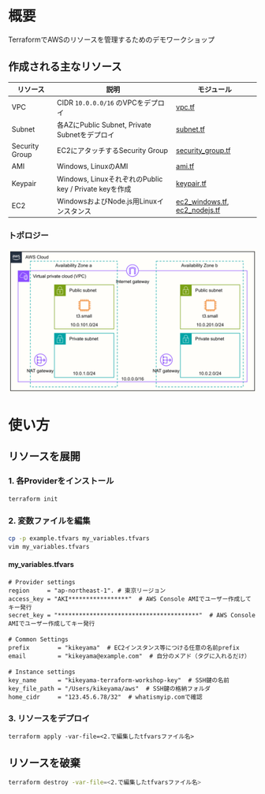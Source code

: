 # 概要

TerraformでAWSのリソースを管理するためのデモワークショップ

## 作成される主なリソース

| リソース | 説明 | モジュール |
| --- | --- | --- |
| VPC | CIDR `10.0.0.0/16` のVPCをデプロイ | [vpc.tf](vpc.tf) |
| Subnet | 各AZにPublic Subnet, Private Subnetをデプロイ | [subnet.tf](subnet.tf) |
| Security Group | EC2にアタッチするSecurity Group | [security_group.tf](security_group.tf) |
| AMI | Windows, LinuxのAMI | [ami.tf](ami.tf) |
| Keypair | Windows, LinuxそれぞれのPublic key / Private keyを作成 | [keypair.tf](keypair.tf) |
| EC2 | WindowsおよびNode.js用Linuxインスタンス | [ec2_windows.tf](ec2_windows.tf), [ec2_nodejs.tf](ec2_nodejs.tf) |

### トポロジー

![VPCトポロジー](../images/aws_topology.png)

# 使い方

## リソースを展開

### 1. 各Providerをインストール

```bash
terraform init
```

### 2. 変数ファイルを編集

```bash
cp -p example.tfvars my_variables.tfvars
vim my_variables.tfvars
```

#### my_variables.tfvars

```hcl
# Provider settings
region     = "ap-northeast-1". # 東京リージョン
access_key = "AKI*****************"  # AWS Console AMIでユーザー作成してキー発行
secret_key = "****************************************"  # AWS Console AMIでユーザー作成してキー発行

# Common Settings
prefix        = "kikeyama"  # EC2インスタンス等につける任意の名前prefix
email         = "kikeyama@example.com"  # 自分のメアド（タグに入れるだけ）

# Instance settings
key_name      = "kikeyama-terraform-workshop-key"  # SSH鍵の名前
key_file_path = "/Users/kikeyama/aws"  # SSH鍵の格納フォルダ
home_cidr     = "123.45.6.78/32"  # whatismyip.comで確認
```

### 3. リソースをデプロイ 

```
terraform apply -var-file=<2.で編集したtfvarsファイル名>
```

## リソースを破棄

```bash
terraform destroy -var-file=<2.で編集したtfvarsファイル名>
```
